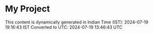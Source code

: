 # My Project

This content is dynamically generated in Indian Time (IST): 2024-07-19 19:16:43 IST
Converted to UTC: 2024-07-19 13:46:43 UTC
